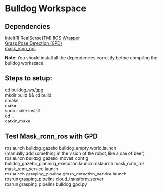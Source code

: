 # Bulldog Workspace

## Dependencies
[Intel(R) RealSense(TM) ROS Wrapper](https://github.com/IntelRealSense/realsense-ros)  
[Grasp Pose Detection (GPD)](https://github.com/atenpas/gpd)  
[mask_rcnn_ros](https://github.com/qixuxiang/mask_rcnn_ros)  

**Note**: You should install all the dependencies correctly before compiling the bulldog workspace.

## Steps to setup:  
cd bulldog_ws/gpg   
mkdir build && cd build  
cmake ..  
make  
sudo make install  
cd ..  
catkin_make  

## Test Mask_rcnn_ros with GPD
roslaunch bulldog_gazebo bulldog_empty_world.launch  
(manually add something in the vision of the robot, like a can of beer)  
roslaunch bulldog_gazebo_moveit_config bulldog_gazebo_planning_execution.launch
roslaunch mask_rcnn_ros mask_rcnn_service.launch  
roslaunch grasping_pipeline grasp_detection_service.launch    
rosrun grasping_pipeline cloud_transform_server  
rosrun grasping_pipeline bulldog_gpd.py  
